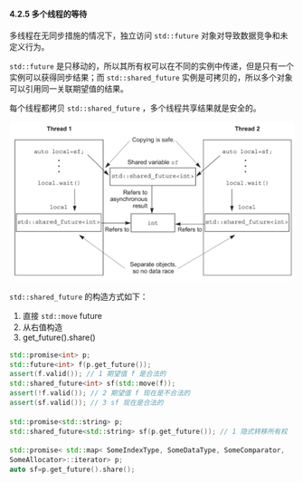 #### 4.2.5 多个线程的等待
多线程在无同步措施的情况下，独立访问 `std::future` 对象对导致数据竞争和未定义行为。

`std::future` 是只移动的，所以其所有权可以在不同的实例中传递，但是只有一个实例可以获得同步结果；而 `std::shared_future` 实例是可拷贝的，所以多个对象可以引用同一关联期望值的结果。

每个线程都拷贝 `std::shared_future` ，多个线程共享结果就是安全的。

![图 1](assets/img_20230105-000740368.png)  

`std::shared_future` 的构造方式如下：
1. 直接 `std::move` future
2. 从右值构造
3. get_future().share()

```cpp
std::promise<int> p;
std::future<int> f(p.get_future());
assert(f.valid()); // 1 期望值 f 是合法的
std::shared_future<int> sf(std::move(f));
assert(!f.valid()); // 2 期望值 f 现在是不合法的
assert(sf.valid()); // 3 sf 现在是合法的

std::promise<std::string> p;
std::shared_future<std::string> sf(p.get_future()); // 1 隐式转移所有权

std::promise< std::map< SomeIndexType, SomeDataType, SomeComparator,
SomeAllocator>::iterator> p;
auto sf=p.get_future().share();

```